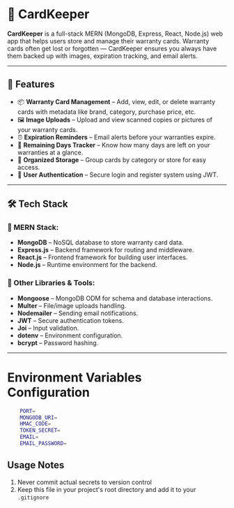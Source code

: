 # 🧾 CardKeeper

**CardKeeper** is a full-stack MERN (MongoDB, Express, React, Node.js) web app that helps users store and manage their warranty cards. Warranty cards often get lost or forgotten — CardKeeper ensures you always have them backed up with images, expiration tracking, and email alerts.

---

## 🚀 Features

- 📦 **Warranty Card Management** – Add, view, edit, or delete warranty cards with metadata like brand, category, purchase price, etc.
- 🖼️ **Image Uploads** – Upload and view scanned copies or pictures of your warranty cards.
- ⏰ **Expiration Reminders** – Email alerts before your warranties expire.
- 📅 **Remaining Days Tracker** – Know how many days are left on your warranties at a glance.
- 📂 **Organized Storage** – Group cards by category or store for easy access.
- 🔐 **User Authentication** – Secure login and register system using JWT.

---

## 🛠️ Tech Stack

### 🧩 MERN Stack:
- **MongoDB** – NoSQL database to store warranty card data.
- **Express.js** – Backend framework for routing and middleware.
- **React.js** – Frontend framework for building user interfaces.
- **Node.js** – Runtime environment for the backend.

### 🔧 Other Libraries & Tools:
- **Mongoose** – MongoDB ODM for schema and database interactions.
- **Multer** – File/image uploads handling.
- **Nodemailer** – Sending email notifications.
- **JWT** – Secure authentication tokens.
- **Joi** – Input validation.
- **dotenv** – Environment configuration.
- **bcrypt** – Password hashing.

---

# Environment Variables Configuration

```bash
    PORT=
    MONGODB_URI=
    HMAC_CODE=
    TOKEN_SECRET=
    EMAIL=
    EMAIL_PASSWORD=
```

## Usage Notes
1. Never commit actual secrets to version control
2. Keep this file in your project's root directory and add it to your `.gitignore`
